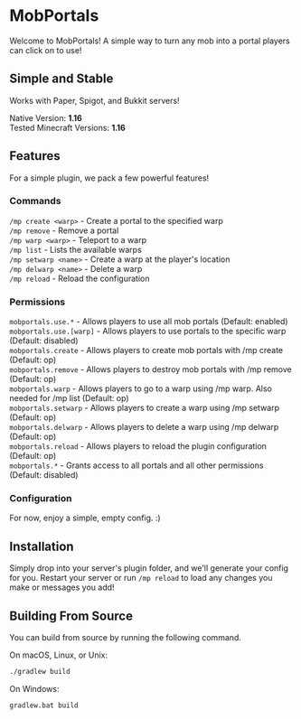 # MobPortals

Welcome to MobPortals! A simple way to turn any mob into a portal players can click on to use!

## Simple and Stable
Works with Paper, Spigot, and Bukkit servers!

Native Version: **1.16**  
Tested Minecraft Versions: **1.16**

## Features
For a simple plugin, we pack a few powerful features!

### Commands
`/mp create <warp>` - Create a portal to the specified warp  
`/mp remove` - Remove a portal  
`/mp warp <warp>` - Teleport to a warp  
`/mp list` - Lists the available warps  
`/mp setwarp <name>` - Create a warp at the player's location  
`/mp delwarp <name>` - Delete a warp  
`/mp reload` - Reload the configuration

### Permissions
`mobportals.use.*` - Allows players to use all mob portals (Default: enabled)  
`mobportals.use.[warp]` - Allows players to use portals to the specific warp (Default: disabled)  
`mobportals.create` - Allows players to create mob portals with /mp create (Default: op)  
`mobportals.remove` - Allows players to destroy mob portals with /mp remove (Default: op)  
`mobportals.warp` - Allows players to go to a warp using /mp warp. Also needed for /mp list (Default: op)  
`mobportals.setwarp` - Allows players to create a warp using /mp setwarp (Default: op)  
`mobportals.delwarp` - Allows players to delete a warp using /mp delwarp (Default: op)  
`mobportals.reload` - Allows players to reload the plugin configuration (Default: op)  
`mobportals.*` - Grants access to all portals and all other permissions (Default: disabled)

### Configuration
For now, enjoy a simple, empty config. :)

## Installation
Simply drop into your server's plugin folder, and we'll generate your config for you. Restart your server or run `/mp reload` to load any changes you make or messages you add!

## Building From Source
You can build from source by running the following command.

On macOS, Linux, or Unix:
```bash
./gradlew build
```

On Windows:
```batch
gradlew.bat build
```